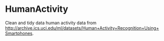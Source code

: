 HumanActivity
=============

Clean and tidy data human activity data from http://archive.ics.uci.edu/ml/datasets/Human+Activity+Recognition+Using+Smartphones.

